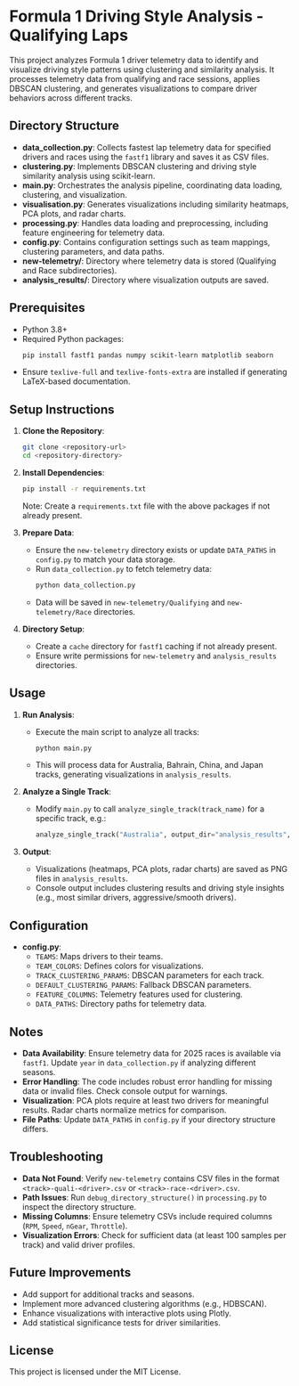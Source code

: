 # Formula 1 Driving Style Analysis - Qualifying Laps

This project analyzes Formula 1 driver telemetry data to identify and visualize driving style patterns using clustering and similarity analysis. It processes telemetry data from qualifying and race sessions, applies DBSCAN clustering, and generates visualizations to compare driver behaviors across different tracks.

## Directory Structure
- **data_collection.py**: Collects fastest lap telemetry data for specified drivers and races using the `fastf1` library and saves it as CSV files.
- **clustering.py**: Implements DBSCAN clustering and driving style similarity analysis using scikit-learn.
- **main.py**: Orchestrates the analysis pipeline, coordinating data loading, clustering, and visualization.
- **visualisation.py**: Generates visualizations including similarity heatmaps, PCA plots, and radar charts.
- **processing.py**: Handles data loading and preprocessing, including feature engineering for telemetry data.
- **config.py**: Contains configuration settings such as team mappings, clustering parameters, and data paths.
- **new-telemetry/**: Directory where telemetry data is stored (Qualifying and Race subdirectories).
- **analysis_results/**: Directory where visualization outputs are saved.

## Prerequisites
- Python 3.8+
- Required Python packages:
  ```bash
  pip install fastf1 pandas numpy scikit-learn matplotlib seaborn
  ```
- Ensure `texlive-full` and `texlive-fonts-extra` are installed if generating LaTeX-based documentation.

## Setup Instructions
1. **Clone the Repository**:
   ```bash
   git clone <repository-url>
   cd <repository-directory>
   ```

2. **Install Dependencies**:
   ```bash
   pip install -r requirements.txt
   ```
   Note: Create a `requirements.txt` file with the above packages if not already present.

3. **Prepare Data**:
   - Ensure the `new-telemetry` directory exists or update `DATA_PATHS` in `config.py` to match your data storage.
   - Run `data_collection.py` to fetch telemetry data:
     ```bash
     python data_collection.py
     ```
   - Data will be saved in `new-telemetry/Qualifying` and `new-telemetry/Race` directories.

4. **Directory Setup**:
   - Create a `cache` directory for `fastf1` caching if not already present.
   - Ensure write permissions for `new-telemetry` and `analysis_results` directories.

## Usage
1. **Run Analysis**:
   - Execute the main script to analyze all tracks:
     ```bash
     python main.py
     ```
   - This will process data for Australia, Bahrain, China, and Japan tracks, generating visualizations in `analysis_results`.

2. **Analyze a Single Track**:
   - Modify `main.py` to call `analyze_single_track(track_name)` for a specific track, e.g.:
     ```python
     analyze_single_track("Australia", output_dir="analysis_results", show_plots=True)
     ```

3. **Output**:
   - Visualizations (heatmaps, PCA plots, radar charts) are saved as PNG files in `analysis_results`.
   - Console output includes clustering results and driving style insights (e.g., most similar drivers, aggressive/smooth drivers).

## Configuration
- **config.py**:
  - `TEAMS`: Maps drivers to their teams.
  - `TEAM_COLORS`: Defines colors for visualizations.
  - `TRACK_CLUSTERING_PARAMS`: DBSCAN parameters for each track.
  - `DEFAULT_CLUSTERING_PARAMS`: Fallback DBSCAN parameters.
  - `FEATURE_COLUMNS`: Telemetry features used for clustering.
  - `DATA_PATHS`: Directory paths for telemetry data.

## Notes
- **Data Availability**: Ensure telemetry data for 2025 races is available via `fastf1`. Update `year` in `data_collection.py` if analyzing different seasons.
- **Error Handling**: The code includes robust error handling for missing data or invalid files. Check console output for warnings.
- **Visualization**: PCA plots require at least two drivers for meaningful results. Radar charts normalize metrics for comparison.
- **File Paths**: Update `DATA_PATHS` in `config.py` if your directory structure differs.

## Troubleshooting
- **Data Not Found**: Verify `new-telemetry` contains CSV files in the format `<track>-quali-<driver>.csv` or `<track>-race-<driver>.csv`.
- **Path Issues**: Run `debug_directory_structure()` in `processing.py` to inspect the directory structure.
- **Missing Columns**: Ensure telemetry CSVs include required columns (`RPM`, `Speed`, `nGear`, `Throttle`).
- **Visualization Errors**: Check for sufficient data (at least 100 samples per track) and valid driver profiles.

## Future Improvements
- Add support for additional tracks and seasons.
- Implement more advanced clustering algorithms (e.g., HDBSCAN).
- Enhance visualizations with interactive plots using Plotly.
- Add statistical significance tests for driver similarities.

## License
This project is licensed under the MIT License.